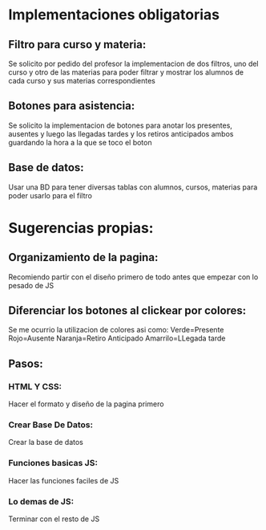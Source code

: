 # Implementaciones obligatorias

## Filtro para curso y materia:
Se solicito por pedido del profesor la implementacion de dos filtros, uno del curso y otro de las materias para poder filtrar y mostrar los alumnos de cada curso y sus materias correspondientes

## Botones para asistencia:
Se solicito la implementacion de botones para anotar los presentes, ausentes y luego las llegadas tardes y los retiros anticipados ambos guardando la hora a la que se toco el boton

## Base de datos:
Usar una BD para tener diversas tablas con alumnos, cursos, materias para poder usarlo para el filtro

# Sugerencias propias:

## Organizamiento de la pagina:
Recomiendo partir con el diseño primero de todo antes que empezar con lo pesado de JS

## Diferenciar los botones al clickear por colores:
Se me ocurrio la utilizacion de colores asi como:
Verde=Presente
Rojo=Ausente
Naranja=Retiro Anticipado
Amarrilo=LLegada tarde


## Pasos:

### HTML Y CSS:

Hacer el formato y diseño de la pagina primero 

### Crear Base De Datos:

Crear la base de datos

### Funciones basicas JS:

Hacer las funciones faciles de JS

### Lo demas de JS:

Terminar con el resto de JS